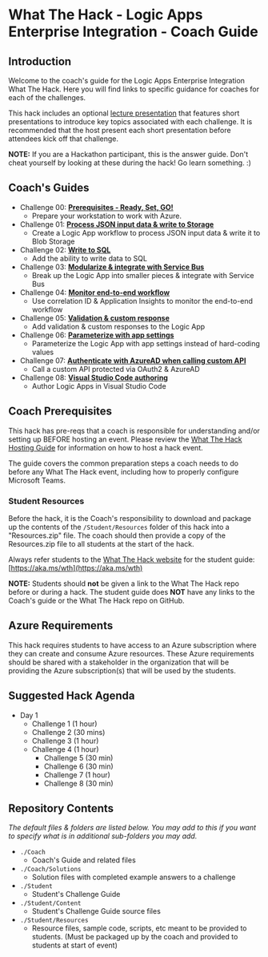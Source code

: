 # What The Hack - Logic Apps Enterprise Integration - Coach Guide

## Introduction

Welcome to the coach's guide for the Logic Apps Enterprise Integration What The Hack. Here you will find links to specific guidance for coaches for each of the challenges.

This hack includes an optional [lecture presentation](Lectures.pptx) that features short presentations to introduce key topics associated with each challenge. It is recommended that the host present each short presentation before attendees kick off that challenge.

**NOTE:** If you are a Hackathon participant, this is the answer guide. Don't cheat yourself by looking at these during the hack! Go learn something. :)

## Coach's Guides

- Challenge 00: **[Prerequisites - Ready, Set, GO!](./Solution-00.md)**
	 - Prepare your workstation to work with Azure.
- Challenge 01: **[Process JSON input data & write to Storage](./Solution-01.md)**
	 - Create a Logic App workflow to process JSON input data & write it to Blob Storage
- Challenge 02: **[Write to SQL](./Solution-02.md)**
	 - Add the ability to write data to SQL
- Challenge 03: **[Modularize & integrate with Service Bus](./Solution-03.md)**
	 - Break up the Logic App into smaller pieces & integrate with Service Bus
- Challenge 04: **[Monitor end-to-end workflow](./Solution-04.md)**
	 - Use correlation ID & Application Insights to monitor the end-to-end workflow
- Challenge 05: **[Validation & custom response](./Solution-05.md)**
	 - Add validation & custom responses to the Logic App
- Challenge 06: **[Parameterize with app settings](./Solution-06.md)**
	 - Parameterize the Logic App with app settings instead of hard-coding values
- Challenge 07: **[Authenticate with AzureAD when calling custom API](./Solution-07.md)**
	 - Call a custom API protected via OAuth2 & AzureAD
- Challenge 08: **[Visual Studio Code authoring](./Solution-08.md)**
	 - Author Logic Apps in Visual Studio Code

## Coach Prerequisites

This hack has pre-reqs that a coach is responsible for understanding and/or setting up BEFORE hosting an event. Please review the [What The Hack Hosting Guide](https://aka.ms/wthhost) for information on how to host a hack event.

The guide covers the common preparation steps a coach needs to do before any What The Hack event, including how to properly configure Microsoft Teams.

### Student Resources

Before the hack, it is the Coach's responsibility to download and package up the contents of the `/Student/Resources` folder of this hack into a "Resources.zip" file. The coach should then provide a copy of the Resources.zip file to all students at the start of the hack.

Always refer students to the [What The Hack website](https://aka.ms/wth) for the student guide: [https://aka.ms/wth](https://aka.ms/wth)

**NOTE:** Students should **not** be given a link to the What The Hack repo before or during a hack. The student guide does **NOT** have any links to the Coach's guide or the What The Hack repo on GitHub.

## Azure Requirements

This hack requires students to have access to an Azure subscription where they can create and consume Azure resources. These Azure requirements should be shared with a stakeholder in the organization that will be providing the Azure subscription(s) that will be used by the students.

## Suggested Hack Agenda

- Day 1
  - Challenge 1 (1 hour)
  - Challenge 2 (30 mins)
  - Challenge 3 (1 hour)
  - Challenge 4 (1 hour)
	- Challenge 5 (30 min)
	- Challenge 6 (30 min)
	- Challenge 7 (1 hour)
	- Challenge 8 (30 min)

## Repository Contents

_The default files & folders are listed below. You may add to this if you want to specify what is in additional sub-folders you may add._

- `./Coach`
  - Coach's Guide and related files
- `./Coach/Solutions`
  - Solution files with completed example answers to a challenge
- `./Student`
  - Student's Challenge Guide
- `./Student/Content`
	- Student's Challenge Guide source files
- `./Student/Resources`
  - Resource files, sample code, scripts, etc meant to be provided to students. (Must be packaged up by the coach and provided to students at start of event)

